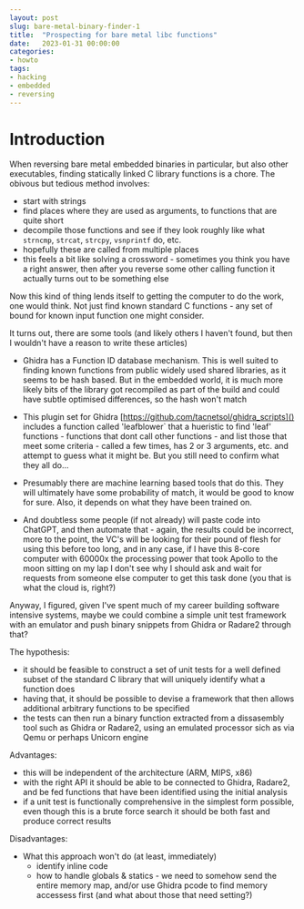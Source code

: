 ```yaml
---
layout: post
slug: bare-metal-binary-finder-1
title:  "Prospecting for bare metal libc functions"
date:   2023-01-31 00:00:00
categories:
- howto
tags:
- hacking
- embedded
- reversing
---
```


# Introduction

When reversing bare metal embedded binaries in particular, but also other executables, finding statically linked C library functions is a chore. The obivous but tedious method involves:
- start with strings
- find places where they are used as arguments, to functions that are quite short
- decompile those functions and see if they look roughly like what `strncmp`, `strcat`, `strcpy`, `vsnprintf` do, etc.
- hopefully these are called from multiple places
- this feels a bit like solving a crossword - sometimes you think you have a right answer, then after you reverse some other calling function it actually turns out to be something else

Now this kind of thing lends itself to getting the computer to do the work, one would think. Not just find known standard C functions - any set of bound for known input function one might consider.

It turns out, there are some tools (and likely others I haven't found, but then I wouldn't have a reason to write these articles)

- Ghidra has a Function ID database mechanism. This is well suited to finding known functions from public widely used shared libraries, as it seems to be hash based. But in the embedded world, it is much more likely bits of the library got recompiled as part of the build and could have subtle optimised differences, so the hash won't match

- This plugin set for Ghidra [https://github.com/tacnetsol/ghidra_scripts]() includes a function called 'leafblower` that a hueristic to find 'leaf' functions - functions that dont call other functions - and list those that meet some criteria - called a few times, has 2 or 3 arguments, etc. and attempt to guess what it might be. But you still need to confirm what they all do...

- Presumably there are machine learning based tools that do this. They will ultimately have some probability of match, it would be good to know for sure. Also, it depends on what they have been trained on.

- And doubtless some people (if not already) will paste code into ChatGPT, and then automate that - again, the results could be incorrect, more to the point, the VC's will be looking for their pound of flesh for using this before too long, and in any case, if I have this 8-core computer with 60000x the processing power that took Apollo to the moon sitting on my lap I don't see why I should ask and wait for requests from someone else computer to get this task done (you that is what the cloud is, right?)

Anyway, I figured, given I've spent much of my career building software intensive systems, maybe we could combine a simple unit test framework with an emulator and push binary snippets from Ghidra or Radare2 through that?

The hypothesis:
- it should be feasible to construct a set of unit tests for a well defined subset of the standard C library that will uniquely identify what a function does
- having that, it should be possible to devise a framework that then allows additional arbitrary functions to be specified
- the tests can then run a binary function extracted from a dissasembly tool such as Ghidra or Radare2, using an emulated processor sich as via Qemu or perhaps Unicorn engine

Advantages:
- this will be independent of the architecture (ARM, MIPS, x86)
- with the right API it should be able to be connected to Ghidra, Radare2, and be fed functions that have been identified using the initial analysis
- if a unit test is functionally comprehensive in the simplest form possible, even though this is a brute force search it should be both fast and produce correct results

Disadvantages:
- What this approach won't do (at least, immediately)
  - identify inline code
  - how to handle globals & statics - we need to somehow send the entire memory map, and/or use Ghidra pcode to find memory accessess first (and what about those that need setting?)
